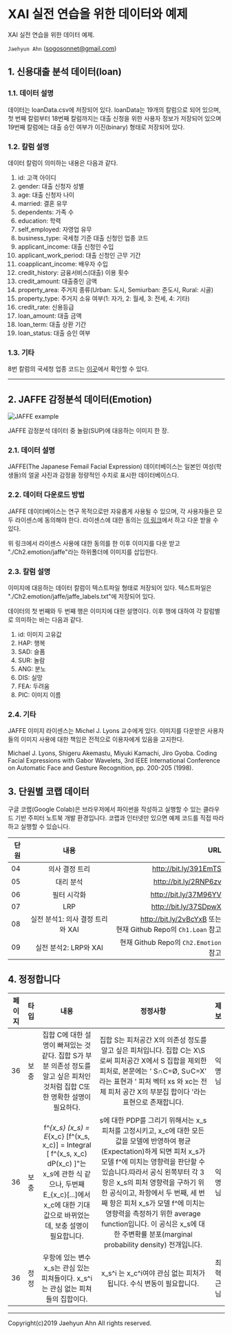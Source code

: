 # XAI 실전 연습을 위한 데이터와 예제

XAI 실전 연습을 위한 데이터 예제.

`Jaehyun Ahn` ([sogosonnet@gmail.com](mailto:sogoaonnet@gmail.com))

## 1. 신용대출 분석 데이터(loan)

### 1.1. 데이터 설명

데이터는 loanData.csv에 저장되어 있다. loanData는 19개의 칼럼으로 되어 있으며, 첫 번째 칼럼부터 18번째 칼럼까지는 대출 신청을 위한 사용자 정보가 저장되어 있으며 19번째 칼럼에는 대출 승인 여부가 이진(binary) 형태로 저장되어 있다.

### 1.2. 칼럼 설명

데이터 칼럼이 의미하는 내용은 다음과 같다.

1. id: 고객 아이디
2. gender: 대출 신청자 성별
3. age: 대출 신청자 나이
4. married: 결혼 유무
5. dependents: 가족 수
6. education: 학력
7. self_employed: 자영업 유무
8. business_type: 국세청 기준 대출 신청인 업종 코드
9. applicant_income: 대출 신청인 수입
10. applicant_work_period: 대출 신청인 근무 기간
11. coapplicant_income: 배우자 수입
12. credit_history: 금융서비스(대출) 이용 횟수
13. credit_amount: 대출중인 금액
14. property_area: 주거지 종류(Urban: 도시, Semiurban: 준도시, Rural: 시골)
15. property_type: 주거지 소유 여부(1: 자가, 2: 월세, 3: 전세, 4: 기타)
16. credit_rate: 신용등급
17. loan_amount: 대출 금액
18. loan_term: 대출 상환 기간
19. loan_status: 대출 승인 여부

### 1.3. 기타

8번 칼럼의 국세청 업종 코드는 [이곳](https://www.venturein.or.kr/popup/BusinessCode.do)에서 확인할 수 있다.

<hr>

## 2. JAFFE 감정분석 데이터(Emotion)

![JAFFE example](http://www.kasrl.org/KA_004.jpg)

JAFFE 감정분석 데이터 중 놀람(SUP)에 대응하는 이미지 한 장.

### 2.1. 데이터 설명

JAFFE(The Japanese Femail Facial Expression) 데이터베이스는 일본인 여성(학생들)의 얼굴 사진과 감정을 정량적인 수치로 표시한 데이터베이스다.

### 2.2. 데이터 다운로드 방법

JAFFE 데이터베이스는 연구 목적으로만 자유롭게 사용될 수 있으며, 각 사용자들은 모두 라이센스에 동의해야 한다. 라이센스에 대한 동의는 [이 링크](http://www.kasrl.org/jaffedb_info.html)에서 하고 다운 받을 수 있다.

위 링크에서 라이센스 사용에 대한 동의를 한 이후 이미지를 다운 받고 "./Ch2.emotion/jaffe"라는 하위폴더에 이미지를 삽입한다.

### 2.3. 칼럼 설명

이미지에 대응하는 데이터 칼럼이 텍스트파일 형태로 저장되어 있다. 텍스트파일은 "./Ch2.emotion/jaffe/jaffe_labels.txt"에 저장되어 있다.

데이터의 첫 번째와 두 번째 행은 이미지에 대한 설명이다. 이후 행에 대하여 각 칼럼별로 의미하는 바는 다음과 같다.

1. id: 이미지 고유값
2. HAP: 행복
3. SAD: 슬픔
4. SUR: 놀람
5. ANG: 분노
6. DIS: 실망
7. FEA: 두려움
8. PIC: 이미지 이름

### 2.4. 기타

JAFFE 이미지 라이센스는 Michel J. Lyons 교수에게 있다. 이미지를 다운받은 사용자들의 이미지 사용에 대한 책임은 전적으로 이용자에게 있음을 고지한다.

Michael J. Lyons, Shigeru Akemastu, Miyuki Kamachi, Jiro Gyoba.
Coding Facial Expressions with Gabor Wavelets, 3rd IEEE International Conference on Automatic Face and Gesture Recognition, pp. 200-205 (1998).

## 3. 단원별 코랩 데이터

구글 코랩(Google Colab)은 브라우저에서 파이썬을 작성하고 실행할 수 있는 클라우드 기반 주피터 노트북 개발 환경입니다. 코랩과 인터넷만 있으면 예제 코드를 직접 따라하고 실행할 수 있습니다.

|단원|내용|URL|
|---|:----:|---:|
|04 |의사 결정 트리|http://bit.ly/391EmTS|
|05| 대리 분석|http://bit.ly/2RNP6zv|
|06| 필터 시각화| http://bit.ly/37M96YV|
|07| LRP| http://bit.ly/37SDpwX|
|08| 실전 분석1: 의사 결정 트리와 XAI| http://bit.ly/2vBcYxB 또는 <br> 현재 Github Repo의 `Ch1.Loan` 참고|
|09| 실전 분석2: LRP와 XAI| 현재 Github Repo의 `Ch2.Emotion` 참고|

## 4. 정정합니다

|페이지|타입|내용|정정사항|제보|
|---|:----:|:----:|:----:|---:|
|36|보충|집합 C에 대한 설명이 빠져있는 것 같다. 집합 S가 부분 의존성 정도를 알고 싶은 피처인 것처럼 집합 C또한 명확한 설명이 필요하다.|집합 S는 피처공간 X의 의존성 정도를 알고 싶은 피처입니다. 집합 C는 X\S로써 피처공간 X에서 S 집합을 제외한 피처로, 본문에는 ' S∩C=Ø, S∪C=X' 라는 표현과 ' 피처 벡터 xs 와 xc는 전체 피처 공간 X의 부분집 합이다 '라는 표현으로 존재합니다.|익명님|
|36|보충|f^_{x_s} (x_s) = E_{x_c} [f^(x_s, x_c)] = Integral [ f^(x_s, x_c) dP(x_c) ]"는 x_s에 관한 식 같으나, 두번째 E_{x_c}[...]에서 x_c에 대한 기대값으로 바뀌었는데, 보충 설명이 필요합니다.|s에 대한 PDP를 그리기 위해서는 x_s 피처를 고정시키고, x_c에 대한 모든 값을 모델에 반영하여 평균(Expectation)하게 되면 피처 x_s가 모델 f^에 미치는 영향력을 판단할 수 있습니다.따라서 공식 왼쪽부터 각 3항은 x_s의 피처 영향력을 구하기 위한 공식이고, 좌항에서 두 번째, 세 번째 항은 피처 x_s가 모델 f^에 미치는 영향력을 측정하기 위한 average function입니다. 이 공식은 x_s에 대한 주변확률 분포(marginal probability density) 전개입니다.|익명님|
|36|정정|우항에 있는 변수 x_s는 관심 있는 피쳐들이다. x_s^i는 관심 없는 피쳐들의 집합이다.|x_s^i 는 x_c^i여야 관심 없는 피처가 됩니다. 수식 변동이 필요합니다.|최혁근님|

<hr>

Copyright(c)2019 Jaehyun Ahn All rights reserved. 
